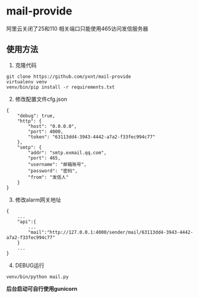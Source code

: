 # mail-provide
阿里云关闭了25和110 相关端口只能使用465访问发信服务器

使用方法
----

1. 克隆代码
```
git clone https://github.com/yxnt/mail-provide
virtualenv venv
venv/bin/pip install -r requirements.txt
```

2. 修改配置文件cfg.json
```
{
    "debug": true,
    "http": {
        "host": "0.0.0.0",
        "port": 4000,
        "token": "63113dd4-3943-4442-a7a2-f33fec994c77"
    },
    "smtp": {
        "addr": "smtp.exmail.qq.com",
        "port": 465,
        "username": "邮箱账号",
        "password": "密码",
        "from": "发信人"
    }
}
```

3. 修改alarm网关地址
```
{
    ...
    "api":{
        ...
        "mail":"http://127.0.0.1:4000/sender/mail/63113dd4-3943-4442-a7a2-f33fec994c77"
    }
    ...
}
```

4. DEBUG运行
```
venv/bin/python mail.py
```

**后台启动可自行使用gunicorn**